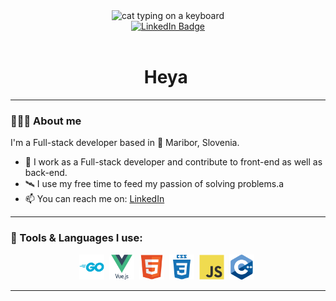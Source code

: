 <div id="header" align="center">
    <img src="https://media.tenor.com/_mYZWyrW3AUAAAAj/peach-goma-pc-night-keyboard-smashing.gif"  alt="cat typing on a keyboard" width="100"/>
<div id="badges">
    <a href="https://www.linkedin.com/in/nejc-konji%C4%8Dek-6a6588222/">
      <img src="https://img.shields.io/badge/LinkedIn-blue?style=for-the-badge&logo=linkedin&logoColor=white" alt="LinkedIn Badge"/>
    </a>
</div>
    <img src="https://komarev.com/ghpvc/?username=nkonjicek&style=flat-square&color=blue" alt=""/>
    <h1>
    Heya
    <img src="https://media.giphy.com/media/hvRJCLFzcasrR4ia7z/giphy.gif" width="30px" alt=""/>
  </h1>
</div>

---

### 👨🏻‍💻 About me
I'm a Full-stack developer based in 📍 Maribor, Slovenia.
 - 🔭 I work as a Full-stack developer and contribute to front-end as well as back-end.
 - 🛰️ I use my free time to feed my passion of solving problems.a
 - 📫 You can reach me on: [LinkedIn](https://www.linkedin.com/in/nejc-konji%C4%8Dek-6a6588222/)

---

### 🔨 Tools & Languages I use:
<div align="center">
<img src="https://github.com/devicons/devicon/blob/master/icons/go/go-original-wordmark.svg" title="Go" alt="Go" width="40" height="40"/>&nbsp;
<img src="https://github.com/devicons/devicon/blob/master/icons/vuejs/vuejs-original-wordmark.svg" title="Vue" alt="Vue" width="40" height="40"/>&nbsp;
<img src="https://github.com/devicons/devicon/blob/master/icons/html5/html5-original.svg" title="HTML5" alt="HTML" width="40" height="40"/>&nbsp;
<img src="https://github.com/devicons/devicon/blob/master/icons/css3/css3-plain-wordmark.svg"  title="CSS3" alt="CSS" width="40" height="40"/>&nbsp;
<img src="https://github.com/devicons/devicon/blob/master/icons/javascript/javascript-original.svg" title="JavaScript" alt="JavaScript" width="40" height="40"/>&nbsp;
<img src="https://github.com/devicons/devicon/blob/master/icons/cplusplus/cplusplus-original.svg" title="C++" alt="C++" width="40" height="40"/>&nbsp;
</div>

---

